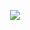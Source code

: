 <p align="center">
  <img src="https://github.com/xyzuan/xyzuan/assets/57469823/f4527f6d-c9b6-4236-be55-5ea6e7a05c04"><br>
</p>
